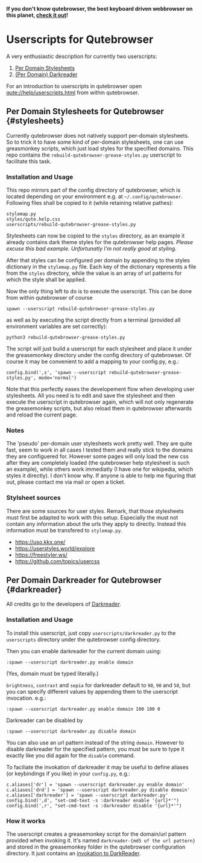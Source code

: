 **If you don't know qutebrowser, the best keyboard driven webbrowser on this
planet, [check it out](https://www.qutebrowser.org/)!**

# Userscripts for Qutebrowser

A very enthusiastic description for currently two userscripts:

1. [Per Domain Stylesheets](#stylesheets)
2. [(Per Domain) Darkreader](#darkreader)

For an introduction to userscripts in qutebrowser open
[qute://help/userscripts.html](qute://help/userscripts.html) from within
qutebrowser.

## Per Domain Stylesheets for Qutebrowser {#stylesheets}

Currently qutebrowser does not natively support per-domain stylesheets. So to
trick it to have some kind of per-domain stylesheets, one can use greasmonkey
scripts, which just load styles for the specified domains. This repo contains
the `rebuild-qutebrowser-grease-styles.py` userscript to facilitate this task.

### Installation and Usage

This repo mirrors part of the config directory of qutebrowser, which is located
depending on your environment e.g. at `~/.config/qutebrowser`. Following files
shall be copied to it (while retaining relative pathes):
```
stylemap.py
styles/qute.help.css
userscripts/rebuild-qutebrowser-grease-styles.py
```
Stylesheets can now be copied to the `styles` directory, as an example it
already contains dark theme styles for the qutebrowser help pages. *Please
excuse this bad example. Unfortunatly I'm not really good at styling.*

After that styles can be configured per domain by appending to the styles
dictionary in the `stylemap.py` file. Each key of the dictionary represents a
file from the `styles` directory, while the value is an array of url patterns
for which the style shall be applied.

Now the only thing left to do is to execute the userscript. This can be done
from within qutebrowser of course
```
spawn --userscript rebuild-qutebrowser-grease-styles.py
```
as well as by executing the script directly from a terminal (provided all
environment variables are set correctly):
```
python3 rebuild-qutebrowser-grease-styles.py
```
The script will just build a userscript for each stylesheet and place it under
the greasemonkey directory under the config directory of qutebrowser.
Of course it may be convenient to add a mapping to your config.py, e.g.:
```
config.bind(',s', 'spawn --userscript rebuild-qutebrowser-grease-styles.py', mode='normal')
```
Note that this perfectly eases the developement flow when developing user
stylesheets. All you need is to edit and save the stylesheet and then execute
the userscript in qutebrowser again, which will not only regenerate the
greasemonkey scripts, but also reload them in qutebrowser afterwards and reload
the current page.

### Notes

The 'pseudo' per-domain user stylesheets work pretty well. They are quite fast,
seem to work in all cases I tested them and really stick to the domains they are
configuered for. However some pages will only load the new css after they are
completely loaded (the qutebrowser help stylesheet is such an example), while
others work immediatly (I have one for wikipedia, which styles it directly). I
don't know why. If anyone is able to help me figuring that out, please contact
me via mail or open a ticket.

### Stylsheet sources

There are some sources for user styles. Remark, that those stylesheets must
first be adapted to work with this setup. Especially the must not contain any
information about the urls they apply to directly. Instead this information
must be transfered to `stylemap.py`.

  - https://uso.kkx.one/
  - https://userstyles.world/explore
  - https://freestyler.ws/
  - https://github.com/topics/usercss

## Per Domain Darkreader for Qutebrowser {#darkreader}

All credits go to the developers of
[Darkreader](https://github.com/darkreader/darkreader).

### Installation and Usage

To install this userscript, just copy `userscripts/darkreader.py` to the
`userscripts` directory under the qutebrowser config directory.

Then you can enable darkreader for the current domain using:

```
:spawn --userscript darkreader.py enable domain
```

(Yes, domain must be typed literally.)

`brightness`, `contrast` and `sepia` for darkreader default to `90`, `90` and
`50`, but you can specify different values by appending them to the userscript
invocation. e.g.:

```
:spawn --userscript darkreader.py enable domain 100 100 0
```

Darkreader can be disabled by

```
:spawn --userscript darkreader.py disable domain
```

You can also use an url pattern instead of the string `domain`. However to
disable darkreader for the specified pattern, you must be sure to type it
exactly like you did again for the `disable` command.

To faciliate the invokation of darkreader it may be useful to define aliases (or
keybindings if you like) in your `config.py`, e.g.:

```
c.aliases['dr'] = 'spawn --userscript darkreader.py enable domain'
c.aliases['drd'] = 'spawn --userscript darkreader.py disable domain'
c.aliases['darkreader'] = 'spawn --userscript darkreader.py'
config.bind(',d', "set-cmd-text -s :darkreader enable '{url}*'")
config.bind(',r', "set-cmd-text -s :darkreader disable '{url}*'")
```

### How it works

The userscript creates a greasemonkey script for the domain/url pattern
provided when invoking it. It's named `darkreader-{md5 of the url pattern}` and
stored in the greasemonkey folder in the qutebrowser configuration directory.
It just contains an [invokation to DarkReader](https://github.com/darkreader/darkreader#using-dark-reader-for-a-website).
